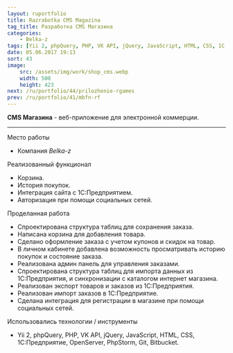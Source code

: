 ```yaml
---
layout: ruportfolio
title: Razrabotka CMS Magazina
tag_title: Разработка CMS Магазина
categories:
    - Belka-z
tags: [Yii 2, phpQuery, PHP, VK API, jQuery, JavaScript, HTML, CSS, 1С Предприятие, OpenServer, PhpStorm, Git, Bitbucket]
date: 05.06.2017 19:13
sort: 43
image: 
    src: /assets/img/work/shop_cms.webp 
    width: 500
    height: 423
next: /ru/portfolio/44/prilozhenie-rgames
prev: /ru/portfolio/41/mbfn-rf
---
```


**CMS Магазина** - веб-приложение для электронной коммерции.

---

Место работы

* Компания _Belka-z_

Реализованный функционал

* Корзина.
* История покупок.
* Интеграция сайта с 1С:Предприятием.
* Авторизация при помощи социальных сетей.

Проделанная работа

* Спроектирована структура таблиц для сохранения заказа.
* Написана корзина для добавления товара.
* Сделано оформление заказа с учетом купонов и скидок на товар.
* В личном кабинете добавлена возможность просматривать историю покупок и состояние заказа.
* Реализована админ панель для управления заказами.
* Спроектирована структура таблиц для импорта данных из 1С:Предприятия, и синхронизации с каталогом интернет магазина.
* Реализован экспорт товаров и заказов из 1С:Предприятия.
* Реализован импорт заказов в 1С:Предприятие.
* Сделана интеграция для регистрации в магазине при помощи социальных сетей.

Использовались технологии / инструменты

* Yii 2, phpQuery, PHP, VK API, jQuery, JavaScript, HTML, CSS, 1С:Предприятие, OpenServer, PhpStorm, Git, Bitbucket.

